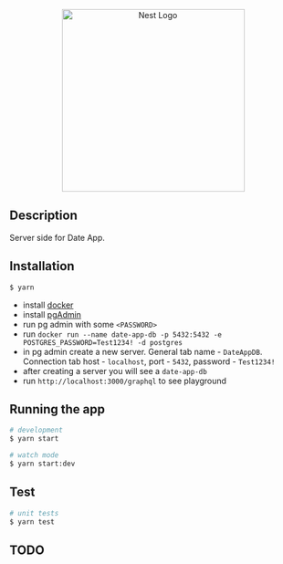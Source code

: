 <p align="center">
  <a href="http://nestjs.com/" target="blank"><img src="https://nestjs.com/img/logo_text.svg" width="320" alt="Nest Logo" /></a>
</p>

## Description

Server side for Date App.

## Installation

```bash
$ yarn
```
* install [docker](https://www.docker.com/products/docker-desktop)
* install [pgAdmin](https://www.pgadmin.org/download/)
* run pg admin with some ```<PASSWORD>``` 
* run ```docker run --name date-app-db -p 5432:5432 -e POSTGRES_PASSWORD=Test1234! -d postgres```
* in pg admin create a new server. General tab name - ``DateAppDB``. Connection tab host - ``localhost``, port - ``5432``, password - ``Test1234!``
* after creating a server you will see a ``date-app-db``
* run  ``http://localhost:3000/graphql`` to see playground


## Running the app

```bash
# development
$ yarn start

# watch mode
$ yarn start:dev
```

## Test 

```bash
# unit tests
$ yarn test
```

## TODO


